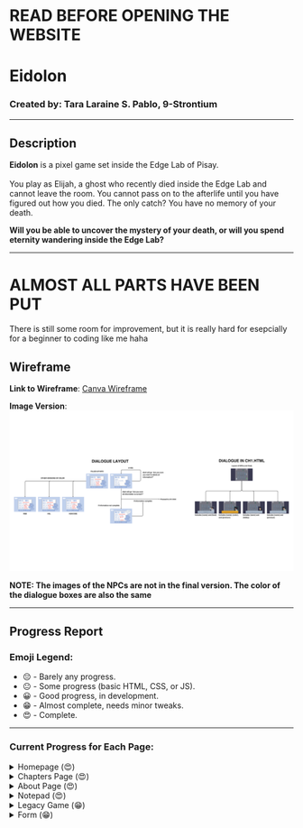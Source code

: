 # READ BEFORE OPENING THE WEBSITE

# Eidolon

### Created by: Tara Laraine S. Pablo, 9-Strontium

---

## Description

**Eidolon** is a pixel game set inside the Edge Lab of Pisay.  <br><br>
You play as Elijah, a ghost who recently died inside the Edge Lab and cannot leave the room. You cannot pass on to the afterlife until you have figured out how you died. The only catch? You have no memory of your death.  

**Will you be able to uncover the mystery of your death, or will you spend eternity wandering inside the Edge Lab?**

---
# ALMOST ALL PARTS HAVE BEEN PUT
<p>There is still some room for improvement, but it is really hard for esepcially for a beginner to coding like me haha</p>

## Wireframe

**Link to Wireframe**: [Canva Wireframe](https://www.canva.com/design/DAGi0dTdv5M/UUdOaXl1OIMARgjnBybJpA/edit?utm_content=DAGi0dTdv5M&utm_campaign=designshare&utm_medium=link2&utm_source=sharebutton)  

**Image Version**:  
<picture>
 <source media="(prefers-color-scheme: dark)" srcset="images/WIREFRAME OF PROJECT UPDATE.png">
 <source media="(prefers-color-scheme: light)" srcset="images/WIREFRAME OF PROJECT UPDATE.png">
 <img alt="Wireframe" src="images/WIREFRAME OF PROJECT UPDATE.png">
</picture>

**NOTE: The images of the NPCs are not in the final version. The color of the dialogue boxes are also the same**

---

## Progress Report

### Emoji Legend:
- 😔 - Barely any progress.
- 😐 - Some progress (basic HTML, CSS, or JS).
- 😀 - Good progress, in development.
- 😁 - Almost complete, needs minor tweaks.
- 😍 - Complete.

---

### Current Progress for Each Page:

<details>
  <summary>Homepage (😍)</summary>
  Description: <br>
  - Background designed to resemble an old camera. <br>
  - Includes main buttons (Play, About).

  **Files**:
  - `homepage.html`
  - `homepage.css`
  - `homepage.js`
</details>

<details>
  <summary>Chapters Page (😍)</summary>
  Description: <br>
  - Contains one chapter (Legacy Chapter). <br>
  - Includes a redirect to the notepad page.

  **Files**:
  - `chapters.html`
  - `chapters.css`
  - `chapters.js`

</details>

<details>
  <summary>About Page (😍)</summary>
  Description: <br>
  - Includes project description, author information, Q&A, and social media links.

  **Files**:
  - `about.html`
  - `about.css`
</details>

<details>
  <summary>Notepad (😍)</summary>
  Description: <br>
  - Displays information about each character. <br>
  - All npcs + the player model have their own pages 

  **Files**:
  - `notepad.html`
  - `notepad.css`
  - `notepad.js`
</details>

<details>
  <summary>Legacy Game (😁)</summary>
  Description:
  - Short gameplay focused on art and page formatting. <br>
   - A somewhat accurate model of the edge was made (except for the broken PCs on the floor) <br>
  - Tileset is finalized <br>
  - ONLY ISSUE: I can't get the color to change that one dialogue box, but it still does output the hex code color.

  **Files**:
  - `ch1.html`
  - `ch1.css`
  - `ch1.js`
</details>

<details>
  <summary>Form (😁)</summary>
  Description: <br>
  - Collects player information. <br>
  - Color option only allows a wheel which is collected as a hex code (#000000)

  **Files**:
  - `form.html`
  - `form.css`
  - `server.js`
  - `form.hbs`
</details>
